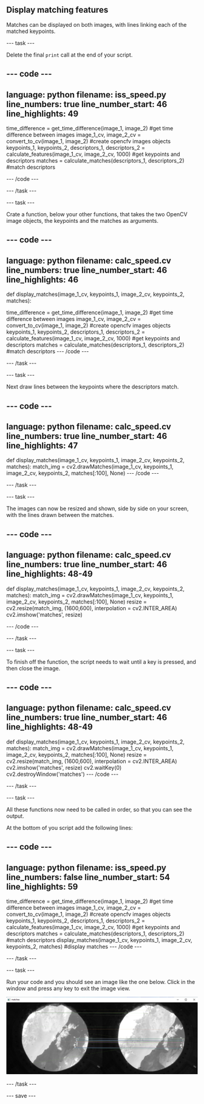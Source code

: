 ## Display matching features

Matches can be displayed on both images, with lines linking each of the matched keypoints.

--- task ---

Delete the final `print` call at the end of your script.

--- code ---
---
language: python
filename: iss_speed.py
line_numbers: true
line_number_start: 46
line_highlights: 49
---
time_difference = get_time_difference(image_1, image_2) #get time difference between images
image_1_cv, image_2_cv = convert_to_cv(image_1, image_2) #create opencfv images objects
keypoints_1, keypoints_2, descriptors_1, descriptors_2 = calculate_features(image_1_cv, image_2_cv, 1000) #get keypoints and descriptors
matches = calculate_matches(descriptors_1, descriptors_2) #match descriptors

--- /code ---

--- /task ---


--- task ---

Crate a function, below your other functions, that takes the two OpenCV image objects, the keypoints and the matches as arguments.

--- code ---
---
language: python
filename: calc_speed.cv
line_numbers: true
line_number_start: 46
line_highlights: 46
---
def display_matches(image_1_cv, keypoints_1, image_2_cv, keypoints_2, matches):


time_difference = get_time_difference(image_1, image_2) #get time difference between images
image_1_cv, image_2_cv = convert_to_cv(image_1, image_2) #create opencfv images objects
keypoints_1, keypoints_2, descriptors_1, descriptors_2 = calculate_features(image_1_cv, image_2_cv, 1000) #get keypoints and descriptors
matches = calculate_matches(descriptors_1, descriptors_2) #match descriptors
--- /code ---

--- /task ---

--- task ---

Next draw lines between the keypoints where the descriptors match.

--- code ---
---
language: python
filename: calc_speed.cv
line_numbers: true
line_number_start: 46
line_highlights: 47
---
def display_matches(image_1_cv, keypoints_1, image_2_cv, keypoints_2, matches):
    match_img = cv2.drawMatches(image_1_cv, keypoints_1, image_2_cv, keypoints_2, matches[:100], None)
--- /code ---

--- /task ---

--- task ---

The images can now be resized and shown, side by side on your screen, with the lines drawn between the matches.

--- code ---
---
language: python
filename: calc_speed.cv
line_numbers: true
line_number_start: 46
line_highlights: 48-49
---
def display_matches(image_1_cv, keypoints_1, image_2_cv, keypoints_2, matches):
    match_img = cv2.drawMatches(image_1_cv, keypoints_1, image_2_cv, keypoints_2, matches[:100], None)
    resize = cv2.resize(match_img, (1600,600), interpolation = cv2.INTER_AREA)
    cv2.imshow('matches', resize)

--- /code ---

--- /task ---

--- task ---

To finish off the function, the script needs to wait until a key is pressed, and then close the image.

--- code ---
---
language: python
filename: calc_speed.cv
line_numbers: true
line_number_start: 46
line_highlights: 48-49
---
def display_matches(image_1_cv, keypoints_1, image_2_cv, keypoints_2, matches):
    match_img = cv2.drawMatches(image_1_cv, keypoints_1, image_2_cv, keypoints_2, matches[:100], None)
    resize = cv2.resize(match_img, (1600,600), interpolation = cv2.INTER_AREA)
    cv2.imshow('matches', resize)
    cv2.waitKey(0)
    cv2.destroyWindow('matches')
--- /code ---

--- /task ---

--- task ---

All these functions now need to be called in order, so that you can see the output.

At the bottom of you script add the following lines:

--- code ---
---
language: python
filename: iss_speed.py
line_numbers: false
line_number_start: 54
line_highlights: 59
---
time_difference = get_time_difference(image_1, image_2) #get time difference between images
image_1_cv, image_2_cv = convert_to_cv(image_1, image_2) #create opencfv images objects
keypoints_1, keypoints_2, descriptors_1, descriptors_2 = calculate_features(image_1_cv, image_2_cv, 1000) #get keypoints and descriptors
matches = calculate_matches(descriptors_1, descriptors_2) #match descriptors
display_matches(image_1_cv, keypoints_1, image_2_cv, keypoints_2, matches) #display matches
--- /code ---

--- /task ---

--- task ---

Run your code and you should see an image like the one below. Click in the window and press any key to exit the image view.

![side by side of images of the Earth, with similar features on each image having lines drawn between them](images/matches.png)

--- /task ---

--- save ---